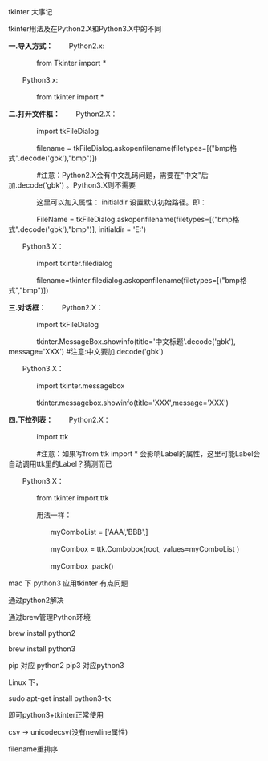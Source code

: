 tkinter 大事记

tkinter用法及在Python2.X和Python3.X中的不同

**一.导入方式：**
　　Python2.x:

　　　　from Tkinter import *

　　Python3.x:

　　　　from tkinter import *

**二.打开文件框：**
　　Python2.X：

　　　　import tkFileDialog

　　　　filename = tkFileDialog.askopenfilename(filetypes=[("bmp格式".decode('gbk'),"bmp")])

　　　　#注意：Python2.X会有中文乱码问题，需要在"中文"后加.decode('gbk') 。Python3.X则不需要

　　　　这里可以加入属性： initialdir 设置默认初始路径。即：

　　　　FileName = tkFileDialog.askopenfilename(filetypes=[("bmp格式".decode('gbk'),"bmp")], initialdir = 'E:')

　　Python3.X：

　　　　import tkinter.filedialog

　　　　filename=tkinter.filedialog.askopenfilename(filetypes=[("bmp格式","bmp")])

**三.对话框：**
　　Python2.X：

　　　　import tkFileDialog

　　　　tkinter.MessageBox.showinfo(title='中文标题'.decode('gbk'), message='XXX') #注意:中文要加.decode('gbk')

　　Python3.X：

　　　　import tkinter.messagebox

　　　　tkinter.messagebox.showinfo(title='XXX',message='XXX')

**四.下拉列表：**
　　Python2.X：

　　　　import ttk

　　　　#注意：如果写from ttk import * 会影响Label的属性，这里可能Label会自动调用ttk里的Label？猜测而已

　　Python3.X：

　　　　from tkinter import ttk

　　　　用法一样：

　　　　　　myComboList = ['AAA','BBB',]

　　　　　　myCombox = ttk.Combobox(root, values=myComboList )

　　　　　　myCombox .pack()



mac 下 python3 应用tkinter 有点问题

通过python2解决

通过brew管理Python环境

brew install python2

brew install python3

pip 对应 python2 pip3 对应python3



Linux 下，

sudo apt-get install python3-tk

即可python3+tkinter正常使用



csv -> unicodecsv(没有newline属性)



filename重排序